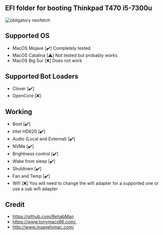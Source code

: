 ## EFI folder for booting Thinkpad T470 i5-7300u
![obligatory neofetch](https://preview.redd.it/lfmpdx6czgb51.jpg?width=1920&format=pjpg&auto=webp&s=90092648c0f9f9cde211975729bb5d252834ba81)

## Supported OS
 - MacOS Mojave [✔️] Completely tested.
 - MacOS Catalina [⚠️]  Not tested but probably works
 - MacOS Big Sur [❌] Does not work

## Supported Bot Loaders
 - Clover [✔️] 
 - OpenCore [❌] 

## Working
 - Boot [✔️] 
 - Intel HD620 [✔️] 
 - Audio (Local and External) [✔️] 
 - NVMe [✔️] 
 - Brightness control [✔️] 
 - Wake from sleep [✔️] 
 - Shutdown [✔️] 
 - Fan and Temp [✔️] 
 - Wifi [❌] You will need to change the wifi adapter for a supported one or use a usb wifi adapter

  
## Credit
 - https://github.com/RehabMan
 - https://www.tonymacx86.com/,
 - http://www.insanelymac.com/
  
